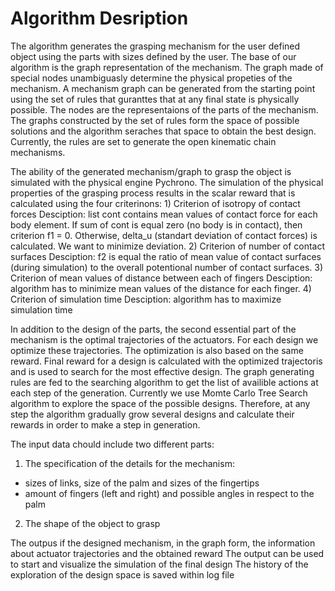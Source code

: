 # Algorithm Desription
The algorithm generates the grasping mechanism for the user defined object using the parts with sizes defined by the user.
The base of our algorithm is the graph representation of the mechanism. The graph made of special nodes unambiguasly determine the physical propeties of the mechanism. A mechanism graph can be generated from the starting point using the set of rules that guranttes that at any final state is physically possible. The nodes are the representaions of the parts of the mechanism. The graphs constructed by the set of rules form the space of possible solutions and the algorithm seraches that space to obtain the best design. Currently, the rules are set to generate the open kinematic chain mechanisms.

The ability of the generated mechanism/graph to grasp the object is simulated with the physical engine Pychrono. The simulation of the physical properties of the grasping process results in the scalar reward that is calculated using the four criterinons:
    1) Criterion of isotropy of contact forces
        Desciption: list cont contains mean values of contact force for each body element. If sum of cont is equal zero (no body is in contact), then criterion f1 = 0. 
        Otherwise, delta_u (standart deviation of contact forces) is calculated. We want to minimize deviation.
    2) Criterion of number of contact surfaces
        Desciption: f2 is equal the ratio of mean value of contact surfaces (during simulation) to the overall potentional number of contact surfaces.
    3) Criterion of mean values of distance between each of fingers
        Desciption: algorithm has to minimize mean values of the distance for each finger.
    4) Criterion of simulation time
        Desciption: algorithm has to maximize simulation time

In addition to the design of the parts, the second essential part of the mechanism is the optimal trajectories of the actuators. For each design we optimize these  trajectories. The optimization is also based on the same reward. Final reward for a design is calculated with the optimized trajectoris and is used to search for the most effective design. 
The graph generating rules are fed to the searching algorithm to get the list of availible actions at each step of the generation. Currently we use Momte Carlo Tree Search algorithm to explore the space of the possible designs. Therefore, at any step the algorithm gradually grow several designs and calculate their rewards in order to make a step in generation.     

The input data chould include two different parts:
1) The specification of the details for the mechanism:  
* sizes of links, size of the palm and sizes of the fingertips
* amount of fingers (left and right) and possible angles in respect to the palm
2) The shape of the object to grasp

The outpus if the designed mechanism, in the graph form, the information about actuator trajectories and the obtained reward
The output can be used to start and visualize the simulation of the final design
The history of the exploration of the design space is saved within log file 
